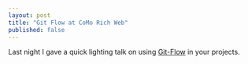 ```yaml
---
layout: post
title: "Git Flow at CoMo Rich Web"
published: false
---
```



Last night I gave a quick lighting talk on using [Git-Flow][1] in your
projects.  


[1]: https://github.com/nvie/gitflow
